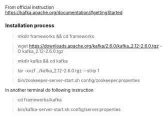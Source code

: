 From official instruction https://kafka.apache.org/documentation/#gettingStarted

### Installation process

> mkdir frameworks && cd frameworks

> wget https://downloads.apache.org/kafka/2.6.0/kafka_2.12-2.6.0.tgz -O kafka_2.12-2.6.0.tgz

> mkdir kafka && cd kafka

> tar -xvzf ../kafka_2.12-2.6.0.tgz --strip 1

> bin/zookeeper-server-start.sh config/zookeeper.properties

In another terminal do following instruction

> cd frameworks/kafka

> bin/kafka-server-start.sh config/server.properties